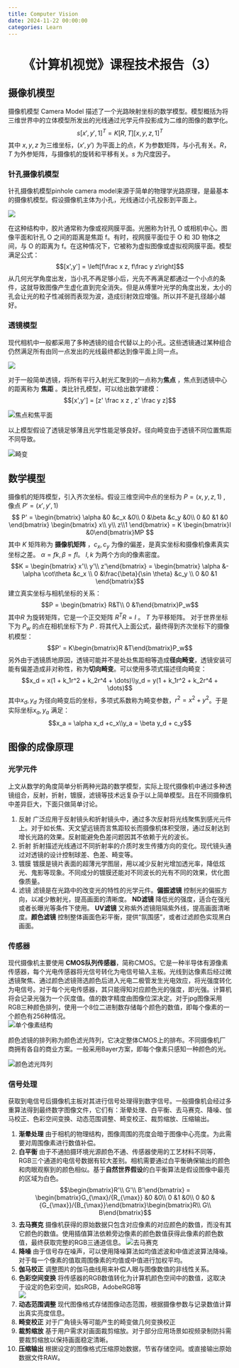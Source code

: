 ```yaml
---
title: Computer Vision
date: 2024-11-22 00:00:00
categories: Learn
---
```

# <center> 《计算机视觉》课程技术报告（3）</center>

## 摄像机模型
摄像机模型 Camera Model 描述了一个光路映射坐标的数学模型。模型概括为将三维世界中的立体模型所发出的光线通过光学元件投影成为二维的图像的数学化。
$$s[x',y',1]^T = K[R,T][x,y,z,1]^T$$
其中 $x,y,z$ 为三维坐标，$(x',y')$ 为平面上的点，$K$ 为参数矩阵，与小孔有关。$R，T$ 为外参矩阵，与摄像机的旋转和平移有关。$s$ 为尺度因子。
### 针孔摄像机模型
针孔摄像机模型pinhole camera model来源于简单的物理学光路原理，是最基本的摄像机模型。假设摄像机主体为小孔，光线通过小孔投影到平面上。

![](/img/pic1.png)  


在这种结构中，胶片通常称为像或视网膜平面。光圈称为针孔 O 或相机中心。图像平面和针孔 O 之间的距离是焦距 f。有时，视网膜平面位于 O 和 3D 物体之间，与 O 的距离为 f。在这种情况下，它被称为虚拟图像或虚拟视网膜平面。模型满足公式：
$$[x',y'] = \left[f\frac x z, f\frac y z\right]$$
从几何光学角度出发，当小孔不再足够小后，光先不再满足都通过一个小点的条件，这就导致图像产生虚化直到完全消失。但是从傅里叶光学的角度出发，太小的孔会让光的粒子性减弱而表现为波，造成衍射效应增强。所以并不是孔径越小越好。

### 透镜模型
现代相机中一般都采用了多种透镜的组合代替以上的小孔。这些透镜通过某种组合仍然满足所有由同一点发出的光线最终都达到像平面上同一点。

![](/img/pic2.png)

对于一般简单透镜，将所有平行入射光汇聚到的一点称为**焦点** ，焦点到透镜中心的距离称为 **焦距** 。类比针孔模型，可以给出数学建模： 
$$[x',y'] = [z' \frac x z , z' \frac y z]$$

![焦点和焦平面](/img/pic3.png)

以上模型假设了透镜足够薄且光学性能足够良好。径向畸变由于透镜不同位置焦距不同导致。

![畸变](/img/pic4.png)

## 数学模型
摄像机的矩阵模型，引入齐次坐标。假设三维空间中点的坐标为 $P = (x,y,z,1)$ , 像点 $P' = (x' ,y' ,1)$ 
$$
P' = \begin{bmatrix} \alpha &0 &c_x &0\\
0 &\beta &c_y &0\\
0 &0 &1 &0 \end{bmatrix} \begin{bmatrix} x\\ y\\ z\\1 \end{bmatrix} = K \begin{bmatrix}I &0\end{bmatrix}MP
$$
其中 $K$ 矩阵称为 **摄像机矩阵** ，$c_x ,c_y$ 为像的偏差，是真实坐标和摄像机像素真实坐标之差。 $\alpha = fk, \beta = fl$。 $l,k$ 为两个方向的像素密度。
$$K =  \begin{bmatrix} x'\\ y'\\ z'\end{bmatrix} = \begin{bmatrix} \alpha &-\alpha \cot\theta &c_x \\
0 &\frac{\beta}{\sin \theta} &c_y \\
0 &0 &1  \end{bmatrix}$$
建立真实坐标与相机坐标的关系： 
$$P = \begin{bmatrix} R&T\\ 0 &1\end{bmatrix}P_w$$
其中$R$ 为旋转矩阵，它是一个正交矩阵 $R^TR = I$ 。 $T$ 为平移矩阵。
对于世界坐标下为 $P_w$ 的点在相机坐标下为 $P$ .
将其代入上面公式，最终得到齐次坐标下的摄像机模型： 
$$P' = K\begin{bmatrix}R &T\end{bmatrix}P_w$$
另外由于透镜质地原因，透镜可能并不是处处焦距相等造成**径向畸变**，透镜安装可能有偏差造成非对称性，称为**切向畸变**。可以使用多项式描述径向畸变：
$$x_d = x(1 + k_1r^2 + k_2r^4 + \dots)\\y_d = y(1 + k_1r^2 + k_2r^4 + \dots)$$
其中$x_d, y_d$ 为径向畸变后的坐标，多项式系数称为畸变参数，$r^2 = x^2 +y^2$。于是实际坐标$x_a, y_a$ 满足：
$$x_a = \alpha x_d +c_x\\y_a = \beta y_d + c_y$$

## 图像的成像原理
### 光学元件
上文从数学的角度简单分析两种光路的数学模型，实际上现代摄像机中通过多种透镜组合，反射，折射，镀膜，滤镜等技术远复杂于以上简单模型。且在不同摄像机中差异巨大，下面只做简单讨论。  
1. 反射 
   广泛应用于反射镜头和折射镜头中，通过多次反射将光线聚焦到感光元件上。对于如长焦、天文望远镜而言焦距较长而摄像机体积受限，通过反射达到增长光路的效果。反射能避免色差问题因其不依赖于光的波长。
2. 折射
   折射描述光线通过不同折射率的介质时发生传播方向的变化。现代镜头通过对透镜的设计控制球差、色差、畸变等。
3. 镀膜
   镀膜是镜片表面的超薄光学图层，用以减少反射光增加透光率，降低炫光、鬼影等现象。不同成分的镀膜还能对不同波长的光有不同的效果，优化图像质量。
4. 滤镜
   滤镜是在光路中的改变光的特性的光学元件。**偏振滤镜** 控制光的偏振方向，以减少散射光，提高画面的清晰度。 **ND滤镜** 降低光的强度，适合在强光或者长曝光等条件下使用。 **UV滤镜** 又称紫外滤镜阻隔紫外线，提高画面清晰度。**颜色滤镜** 控制整体画面色彩平衡，提供“氛围感”，或者过滤颜色实现黑白画面。

### 传感器
现代摄像机主要使用 **CMOS队列传感器**，简称CMOS。它是一种半导体有源像素传感器，每个光电传感器将光信号转化为电信号输入主板。光线到达像素后经过微透镜聚焦、通过颜色滤镜筛选颜色后进入光电二极管发生光电效应，将光强度转化为电信号。对于每个光电传感器，其只能得知对应颜色光的强度，即光强。计算机将会记录光强为一个灰度值。值的数字精度由图像位深决定。对于jpg图像采用RGB三种颜色排列，使用一个8位二进制数存储每个颜色的数值，即每个像素的一个颜色有256种情况。  
![单个像素结构](/img/pic5.png)

颜色滤镜的排列称为颜色滤光阵列，它决定整体CMOS上的排布。不同摄像机厂商拥有各自的商业方案。一般采用Bayer方案，即每个像素只感知一种颜色的光。

![颜色滤光阵列](/img/pic6.png)

### 信号处理
获取到电信号后摄像机主板对其进行信号处理得到数字信号。一般摄像机会经过多重算法得到最终数字图像文件，它们有：渐晕处理、白平衡、去马赛克、降噪、伽马校正、色彩空间变换、动态范围调整、畸变校正、裁剪缩放、压缩输出。
1. **渐晕处理**
   由于相机的物理结构，图像周围的亮度会暗于图像中心亮度。为此需要对周围像素进行数值补偿。
2. **白平衡**
   由于不通拍摄环境光源颜色不通、传感器使用的工艺材料不同等，RGB三个通道的电信号数据有较大差别。相机需要通过白平衡确保输出的颜色和肉眼观察到的颜色相似。基于**自然世界假设**的白平衡算法是假设图像中最亮的区域为白色。
   $$\begin{bmatrix}R'\\ G'\\ B'\end{bmatrix} = \begin{bmatrix}G_{\max}/{R_{\max}} &0 &0\\
   0 &1 &0\\
   0 &0 &{G_{\max}}/{B_{\max}}\end{bmatrix}\begin{bmatrix}R\\ G\\ B\end{bmatrix}$$
3. **去马赛克**
   摄像机获得的原始数据只包含对应像素的对应颜色的数值，而没有其它颜色的数值。使用插值算法依赖旁边像素的颜色数值获得此像素的颜色数值，最终获取完整的RGB三通道信息。
   ![去马赛克](/img/pic7.png)
4. **降噪**
   由于信号存在噪声，可以使用降噪算法如均值滤波和中值滤波算法降噪。对于每一个像素的值取周围像素的均值或中值进行加权平均。
5. **伽马校正**
   调整图片的伽马曲线用来补偿人眼与图像数值的非线性关系。
6. **色彩空间变换**
    将传感器的RGB数值转化为计算机颜色空间中的数值，这取决于设定的色彩空间，如sRGB，AdobeRGB等  
    ![](/img/pic8.png)
7. **动态范围调整**
   现代图像格式存储图像动态范围，根据摄像参数与记录数值计算出真实亮度信息。
8. **畸变校正**
   对于广角镜头等可能产生的畸变做几何变换校正
9. **裁剪缩放**
    基于用户需求对画面裁剪缩放。对于部分应用场景如视频录制防抖需要裁剪缩放以保持画面稳定清晰。
10. **压缩输出**
    根据设定的图像格式压缩原始数据，节省存储空间。或直接输出原始数据文件RAW。